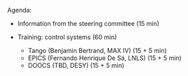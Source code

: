 Agenda:

- Information from the steering committee (15 min)

- Training: control systems (60 min)

  - Tango (Benjamin Bertrand, MAX IV) (15 + 5 min)
  - EPICS (Fernando Henrique De Sá, LNLS) (15 + 5 min)
  - DOOCS (TBD, DESY) (15 + 5 min)   
